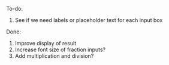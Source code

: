 To-do: 
1. See if we need labels or placeholder text for each input box


Done:
1. Improve display of result
2. Increase font size of fraction inputs?
3. Add multiplication and division?
